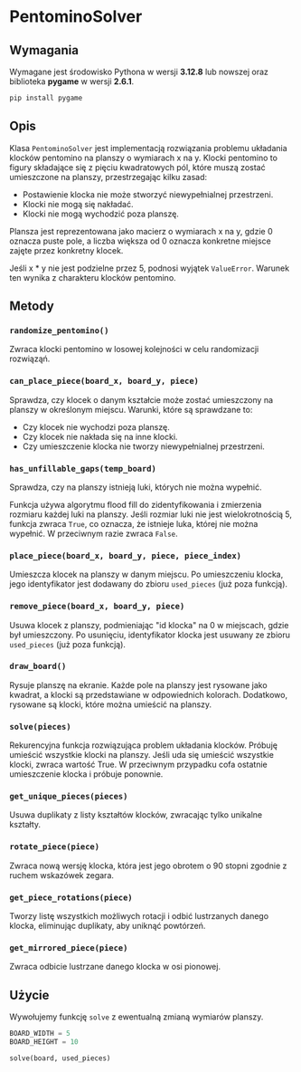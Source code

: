 # PentominoSolver

## Wymagania

Wymagane jest środowisko Pythona w wersji **3.12.8** lub nowszej oraz biblioteka **pygame** w wersji **2.6.1**.

```bash
pip install pygame
```

## Opis

Klasa `PentominoSolver` jest implementacją rozwiązania problemu układania klocków pentomino na planszy o wymiarach x na y. Klocki pentomino to figury składające się z pięciu kwadratowych pól, które muszą zostać umieszczone na planszy, przestrzegając kilku zasad:

- Postawienie klocka nie może stworzyć niewypełnialnej przestrzeni.
- Klocki nie mogą się nakładać.
- Klocki nie mogą wychodzić poza planszę.

Plansza jest reprezentowana jako macierz o wymiarach x na y, gdzie 0 oznacza puste pole, a liczba większa od 0 oznacza konkretne miejsce zajęte przez konkretny klocek.

Jeśli x * y nie jest podzielne przez 5, podnosi wyjątek `ValueError`. Warunek ten wynika z charakteru klocków pentomino. 

## Metody

### `randomize_pentomino()`

Zwraca klocki pentomino w losowej kolejności w celu randomizacji rozwiąząń.

### `can_place_piece(board_x, board_y, piece)`

Sprawdza, czy klocek o danym kształcie może zostać umieszczony na planszy w określonym miejscu. Warunki, które są sprawdzane to:

- Czy klocek nie wychodzi poza planszę.
- Czy klocek nie nakłada się na inne klocki.
- Czy umieszczenie klocka nie tworzy niewypełnialnej przestrzeni.

###  `has_unfillable_gaps(temp_board)`

Sprawdza, czy na planszy istnieją luki, których nie można wypełnić.

Funkcja używa algorytmu flood fill do zidentyfikowania i zmierzenia rozmiaru każdej luki na planszy. Jeśli rozmiar luki nie jest wielokrotnością 5, funkcja zwraca `True`, co oznacza, że istnieje luka, której nie można wypełnić. W przeciwnym razie zwraca `False`.

### `place_piece(board_x, board_y, piece, piece_index)`

Umieszcza klocek na planszy w danym miejscu. Po umieszczeniu klocka, jego identyfikator jest dodawany do zbioru `used_pieces` (już poza funkcją).

### `remove_piece(board_x, board_y, piece)`

Usuwa klocek z planszy, podmieniając "id klocka" na 0 w miejscach, gdzie był umieszczony. Po usunięciu, identyfikator klocka jest usuwany ze zbioru `used_pieces` (już poza funkcją).

### `draw_board()`

Rysuje planszę na ekranie. Każde pole na planszy jest rysowane jako kwadrat, a klocki są przedstawiane w odpowiednich kolorach. Dodatkowo, rysowane są klocki, które można umieścić na planszy.

### `solve(pieces)`

Rekurencyjna funkcja rozwiązująca problem układania klocków. Próbuję umieścić wszystkie klocki na planszy. Jeśli uda się umieścić wszystkie klocki, zwraca wartość True. W przeciwnym przypadku cofa ostatnie umieszczenie klocka i próbuje ponownie.

### `get_unique_pieces(pieces)`

Usuwa duplikaty z listy kształtów klocków, zwracając tylko unikalne kształty.

### `rotate_piece(piece)`

Zwraca nową wersję klocka, która jest jego obrotem o 90 stopni zgodnie z ruchem wskazówek zegara.

### `get_piece_rotations(piece)`

Tworzy listę wszystkich możliwych rotacji i odbić lustrzanych danego klocka, eliminując duplikaty, aby uniknąć powtórzeń.

### `get_mirrored_piece(piece)`

Zwraca odbicie lustrzane danego klocka w osi pionowej.

## Użycie

Wywołujemy funkcję `solve` z ewentualną zmianą wymiarów planszy.

```python
BOARD_WIDTH = 5
BOARD_HEIGHT = 10

solve(board, used_pieces)
```